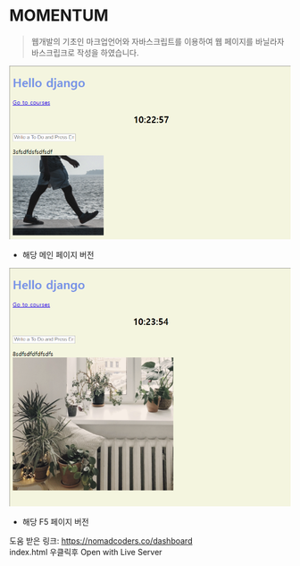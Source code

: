 # MOMENTUM

> 웹개발의 기초인 마크업언어와 자바스크립트를 이용하여
> 웹 페이지를 바닐라자바스크립크로 작성을 하였습니다.

![png](./image/main_Page.png)

- 해당 메인 페이지 버전

![png](./image/F5_Page.png)

- 해당 F5 페이지 버전

도움 받은 링크: <https://nomadcoders.co/dashboard>
<br>
index.html 우클릭후 Open with Live Server
